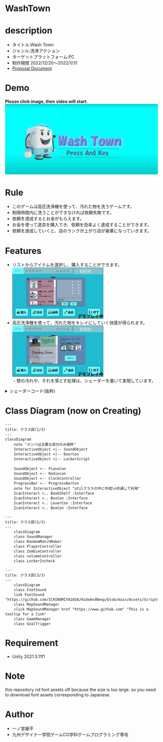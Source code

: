 # WashTown

# description 
* タイトル:Wash Town
* ジャンル:洗浄アクション
* ターゲットプラットフォーム:PC
* 制作期間 2022/12/20〜2022/1/31
* [Proposal Document](./demoImage/WashTown_ProposalDocument.pdf)


# Demo
**Pleaze click image, then video will start.**
[!['altテキスト'](./demoImage/washtownImage.png)](https://www.youtube.com/watch?v=d9GrC7sAbiU)

# Rule
* このゲームは高圧洗浄機を使って、汚れた物を洗うゲームです。<br>
* 制限時間内に洗うことができなければ依頼失敗です。<br>
* 依頼を達成するとお金がもらえます。<br>
* お金を使って道具を購入でき、依頼を効率よく達成することができます。<br>
* 依頼を達成していくと、店のランクが上がり店が豪華になっていきます。<br>

# Features
* リストからアイテムを選択し、購入することができます。<br>
![アイテム購入画面ののデモ画像](./demoImage/itemPurchaseDemo.gif "アイテム購入画面のデモ画像")<br>
* 高圧洗浄機を使って、汚れた物をキレイにしていく快感が得られます。<br>
![洗浄画面のデモ画像](./demoImage/demoWash.gif  "洗浄画面のデモ")<br>
・壁の汚れや、それを落とす処理は、シェーダーを書いて実現しています。
<details>
<summary>シェーダーコード(抜粋)</summary>

```
Shader "Custom/dirtyTexture"
{
    Properties{
       _MainTex("MainTex", 2D) = "white"
       [HideInInspector]
       _Blush("Blush", 2D) = "white"
       [HideInInspector]
       _BlushScale("BlushScale", FLOAT) = 0.1
       [HideInInspector]
       _BlushColor("BlushColor", VECTOR) = (0,0,0,1)
       [HideInInspector]
       _PaintUV("Hit UV Position", VECTOR) = (0,0,0,0)
    }
        SubShader{
            CGINCLUDE
                struct app_data {
                    float4 vertex:POSITION;
                    float4 uv:TEXCOORD0;
                };
                struct v2f {
                    float4 screen:SV_POSITION;
                    float4 uv:TEXCOORD0;
                };
                sampler2D _MainTex;
                sampler2D _Blush;
                float4 _PaintUV;
                float _BlushScale;
                float4 _BlushColor;
            ENDCG

            Pass{
                CGPROGRAM
    #pragma vertex vert
    #pragma fragment frag
                v2f vert(app_data i) {
                    v2f o;
                    o.screen = UnityObjectToClipPos(i.vertex);
                    o.uv = i.uv;
                    return o;
                }
                float4 frag(v2f i) : SV_TARGET {
                    float h = _BlushScale;
                    if (_PaintUV.x - h < i.uv.x && i.uv.x < _PaintUV.x + h &&
                            _PaintUV.y - h < i.uv.y && i.uv.y < _PaintUV.y + h) {
                        float4 col = tex2D(_Blush, (_PaintUV.xy - i.uv) / h * 0.5 + 0.5);
                        if (col.a!= 0)
                            return _BlushColor;
                    }
                    return tex2D(_MainTex, i.uv);
                }
                ENDCG
            }
       }
}
```

</details>

# Class Diagram (now on Creating)
```mermaid
---
title: クラス図(1/3)
---
classDiagram
    note "メンバは主要な部分のみ抜粋"
    InteractiveObject <|-- SoundObject
    InteractiveObject <|-- DoorCon
    InteractiveObject <|-- LockerScript
    
    SoundObject <-- PianoCon
    SoundObject <-- Radiocon
    SoundObject <-- ClockController
    ProgressBar <-- ProgressBarCon
    note for InteractiveObject "utilクラスの中に作成\n共通して利用"
    IcanInteract <.. BookShelf :Interface
    IcanInteract <.. BoxCon :Interface
    IcanInteract <.. LeverCon :Interface
    IcanInteract <.. BoxCon :Interface  
```
   
```mermaid
---
title: クラス図(2/3)
---
    classDiagram
    class SoundManager
    class RandomMatchMaker
    class PlayerController
    class ZombieController
    class volumeController
    class LockerIncheck
```

```mermaid
---
title: クラス図(3/3)
---
    classDiagram
    class FootSound
    link FootSound "https://github.com/ICHINOMIYA1038/HideAndBeep/blob/main/Assets/Scripts/FootSound.cs"
    class MapSoundManager
    click MapSoundManager href "https://www.github.com" "This is a tooltip for a link"
    class GameManager
    class GoalTrigger
```
    
# Requirement
* Unity 2021.3.11f1

# Note
this repository rid font assets off because the size is too large.
so you need to download font assets corresponding to Japanese.

# Author
* 一ノ宮綾平
* 九州デザイナー学院ゲームCG学科ゲームプログラミング専攻
